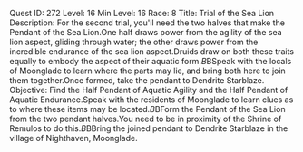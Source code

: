 Quest ID: 272
Level: 16
Min Level: 16
Race: 8
Title: Trial of the Sea Lion
Description: For the second trial, you'll need the two halves that make the Pendant of the Sea Lion.One half draws power from the agility of the sea lion aspect, gliding through water; the other draws power from the incredible endurance of the sea lion aspect.Druids draw on both these traits equally to embody the aspect of their aquatic form.$B$BSpeak with the locals of Moonglade to learn where the parts may lie, and bring both here to join them together.Once formed, take the pendant to Dendrite Starblaze.
Objective: Find the Half Pendant of Aquatic Agility and the Half Pendant of Aquatic Endurance.Speak with the residents of Moonglade to learn clues as to where these items may be located.$B$BForm the Pendant of the Sea Lion from the two pendant halves.You need to be in proximity of the Shrine of Remulos to do this.$B$BBring the joined pendant to Dendrite Starblaze in the village of Nighthaven, Moonglade.
